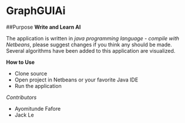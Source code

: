 # GraphGUIAi
##Purpose
**Write and Learn AI**

The application is written in *java programming language - compile with Netbeans*, please suggest changes if you think any should be made.
Several algorithms have been added to this application are visualized.

**How to Use**
- Clone source
- Open project in Netbeans or your favorite Java IDE
- Run the application

*Contributors*
- Ayomitunde Fafore
- Jack Le
